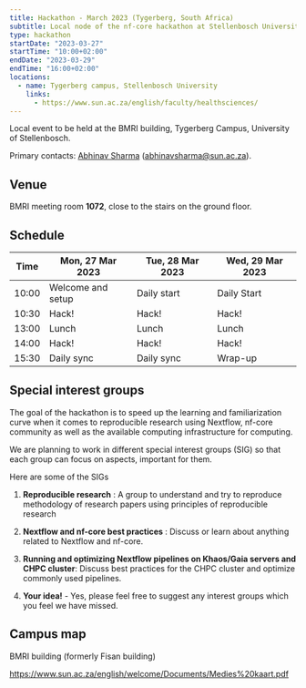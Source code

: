 ```yaml
---
title: Hackathon - March 2023 (Tygerberg, South Africa)
subtitle: Local node of the nf-core hackathon at Stellenbosch University, Tygerberg campus.
type: hackathon
startDate: "2023-03-27"
startTime: "10:00+02:00"
endDate: "2023-03-29"
endTime: "16:00+02:00"
locations:
  - name: Tygerberg campus, Stellenbosch University
    links:
      - https://www.sun.ac.za/english/faculty/healthsciences/
---
```


Local event to be held at the BMRI building, Tygerberg Campus, University of Stellenbosch.

Primary contacts: [<i class="fab fa-slack"></i> Abhinav Sharma](https://nfcore.slack.com/team/U01E6QW86R1) ([abhinavsharma@sun.ac.za](mailto:abhinavsharma@sun.ac.za)).

## Venue

BMRI meeting room **1072**, close to the stairs on the ground floor.

## Schedule

<table>
<thead>
  <tr>
    <th>Time</th>
    <th>Mon, 27 Mar 2023</th>
    <th>Tue, 28 Mar 2023</th>
    <th>Wed, 29 Mar 2023</th>
  </tr>
</thead>
<tbody>
  <tr>
    <td>10:00</td>
    <td>Welcome and setup</td>
    <td>Daily start</td>
    <td>Daily Start</td>
  </tr>
  <tr>
    <td>10:30</td>
    <td>Hack!</td>
    <td>Hack!</td>
    <td>Hack!</td>
  </tr>
  <tr>
    <td>13:00</td>
    <td>Lunch</td>
    <td>Lunch</td>
    <td>Lunch</td>
  </tr>
  <tr>
    <td>14:00</td>
    <td>Hack!</td>
    <td>Hack!</td>
    <td>Hack!</td>
  </tr>
  <tr>
    <td>15:30</td>
    <td>Daily sync</td>
    <td>Daily sync</td>
    <td>Wrap-up</td>
  </tr>
</tbody>
</table>

## Special interest groups

The goal of the hackathon is to speed up the learning and familiarization curve when it comes to reproducible research using Nextflow, nf-core community as well as the available computing infrastructure for computing.

We are planning to work in different special interest groups (SIG) so that each group can focus on aspects, important for them.

Here are some of the SIGs

1. **Reproducible research** : A group to understand and try to reproduce methodology of research papers using principles of reproducible research

2. **Nextflow and nf-core best practices** : Discuss or learn about anything related to Nextflow and nf-core.

3. **Running and optimizing Nextflow pipelines on Khaos/Gaia servers and CHPC cluster**: Discuss best practices for the CHPC cluster and optimize commonly used pipelines.

4. **Your idea!** - Yes, please feel free to suggest any interest groups which you feel we have missed.

## Campus map

BMRI building (formerly Fisan building)

https://www.sun.ac.za/english/welcome/Documents/Medies%20kaart.pdf
